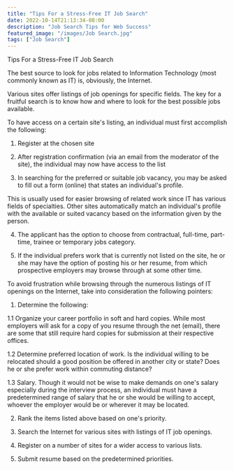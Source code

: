```yaml
---
title: "Tips For a Stress-Free IT Job Search"
date: 2022-10-14T21:13:34-08:00
description: "Job Search Tips for Web Success"
featured_image: "/images/Job Search.jpg"
tags: ["Job Search"]
---
```


Tips For a Stress-Free IT Job Search


The best source to look for jobs related to Information Technology (most commonly known as IT) is, obviously, the Internet.

Various sites offer listings of job openings for specific fields.  The key for a fruitful search is to know how and where to look for the best possible jobs available.

To have access on a certain site's listing, an individual must first accomplish the following:

1. Register at the chosen site

2. After registration confirmation (via an email from the moderator of the site), the individual may now have access to the list

3. In searching for the preferred or suitable job vacancy, you may be asked to fill out a form (online) that states an individual's profile.

This is usually used for easier browsing of related work since IT has various fields of specialties.  Other sites automatically match an individual's profile with the available or suited vacancy based on the information given by the person.

4. The applicant has the option to choose from contractual, full-time, part-time, trainee or temporary jobs category.

5. If the individual prefers work that is currently not listed on the site, he or she may have the option of posting his or her resume, from which prospective employers may browse through at some other time.

To avoid frustration while browsing through the numerous listings of IT openings on the Internet, take into consideration the following pointers:

1. Determine the following:

1.1 Organize your career portfolio in soft and hard copies.  While most employers will ask for a copy of you resume through the net (email), there are some that still require hard copies for submission at their respective offices.

1.2 Determine preferred location of work.  Is the individual willing to be relocated should a good position be offered in another city or state? Does he or she prefer work within commuting distance?

1.3 Salary.  Though it would not be wise to make demands on one's salary especially during the interview process, an individual must have a predetermined range of salary that he or she would be willing to accept, whoever the employer would be or wherever it may be located.

2. Rank the items listed above based on one's priority.

3. Search the Internet for various sites with listings of IT job openings.

4. Register on a number of sites for a wider access to various lists.

5. Submit resume based on the predetermined priorities.

